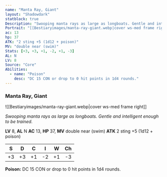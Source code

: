 ```yaml
---
name: "Manta Ray, Giant"
layout: "Shadowdark"
statblock: true
Description: "Swooping manta rays as large as longboats. Gentle and intelligent enough to be trained."
Portrait: "[[Bestiaryimages/manta-ray-giant.webp|cover ws-med frame right]]"
ac: 13
hp: 37
ATK: "2 sting +5 (1d12 + poison)"
MV: "double near (swim)"
Stats: [+3, +3, +1, -2, +1, -3]
AL: N
LV: 8
Source: "Core"
Abilities:
  - name: "Poison"
    desc: "DC 15 CON or drop to 0 hit points in 1d4 rounds."
---
```


### Manta Ray, Giant

![[Bestiaryimages/manta-ray-giant.webp|cover ws-med frame right]]

_Swooping manta rays as large as longboats. Gentle and intelligent enough to be trained._

**LV** 8, **AL** N
**AC** 13, **HP** 37, **MV** double near (swim)
**ATK** 2 sting +5 (1d12 + poison)

|  S  |  D  |  C  |  I  |  W  |  Ch  |
|:---:|:---:|:---:|:---:|:---:|:----:|
| +3 | +3 | +1 | -2 | +1 | -3 |

**Poison:** DC 15 CON or drop to 0 hit points in 1d4 rounds.

